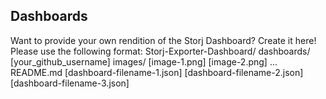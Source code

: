 
## Dashboards

Want to provide your own rendition of the Storj Dashboard? Create it here! Please use the following format:
Storj-Exporter-Dashboard/
    dashboards/
        [your_github_username]
            images/
                [image-1.png]
                [image-2.png]
                ...
            README.md
            [dashboard-filename-1.json]
            [dashboard-filename-2.json]
            [dashboard-filename-3.json]
